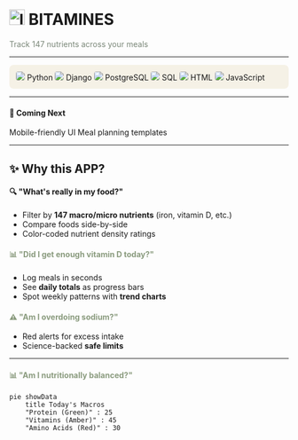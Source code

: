 # <img src="logo.png" width="28" height="28" alt="logo"> BITAMINES  
<span style="color:#7A8778">Track 147 nutrients across your meals</span>  

---

<div style="background:#F5F1E6;padding:12px;border-radius:8px;margin-top:8px">  
  <img src="https://img.icons8.com/color/24/000000/python.png" style="background:#F5F1E6;border-radius:4px"/> Python  
  <img src="https://img.icons8.com/ios-filled/24/000000/django.png" style="background:#F5F1E6;border-radius:4px"/> Django  
  <img src="https://img.icons8.com/color/24/000000/postgreesql.png" style="background:#F5F1E6;border-radius:4px"/> PostgreSQL  
  <img src="https://img.icons8.com/color/24/000000/sql.png" style="background:#F5F1E6;border-radius:4px"/> SQL  
  <img src="https://img.icons8.com/color/24/000000/html-5.png" style="background:#F5F1E6;border-radius:4px"/> HTML  
  <img src="https://img.icons8.com/color/24/000000/javascript.png" style="background:#F5F1E6;border-radius:4px"/> JavaScript  
</div>  

---

#### 🧭 Coming Next
Mobile-friendly UI
Meal planning templates

---

## ✨ Why this APP?  

#### <span style="color:##8A9B7E">🔍 "What's really in my food?"</span>  
- Filter by **147 macro/micro nutrients** (iron, vitamin D, etc.)  
- Compare foods side-by-side  
- Color-coded nutrient density ratings  

#### <span style="color:#8A9B7E">📊 "Did I get enough vitamin D today?"</span>  
- Log meals in seconds  
- See **daily totals** as progress bars  
- Spot weekly patterns with **trend charts**  

#### <span style="color:#8A9B7E">⚠️ "Am I overdoing sodium?"</span>  
- Red alerts for excess intake  
- Science-backed **safe limits**  

---

#### <span style="color:#8A9B7E">📊 "Am I nutritionally balanced?"</span>  
```mermaid
pie showData
    title Today's Macros
    "Protein (Green)" : 25
    "Vitamins (Amber)" : 45
    "Amino Acids (Red)" : 30










